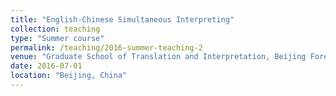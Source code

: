 ```yaml
---
title: "English-Chinese Simultaneous Interpreting"
collection: teaching
type: "Summer course"
permalink: /teaching/2016-summer-teaching-2
venue: "Graduate School of Translation and Interpretation, Beijing Foreign Studies University"
date: 2016-07-01
location: "Beijing, China"
---
```

